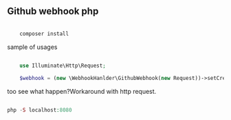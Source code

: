 ## Github webhook php


```php
	
	composer install
```

sample of usages
```php
	
	use Illuminate\Http\Request;

	$webhook = (new \WebhookHanlder\GithubWebhook(new Request))->setCredentials(['secret_token' => ''])->start();
```

too see what happen?Workaround with http request.

```php

php -S localhost:8080 

```

